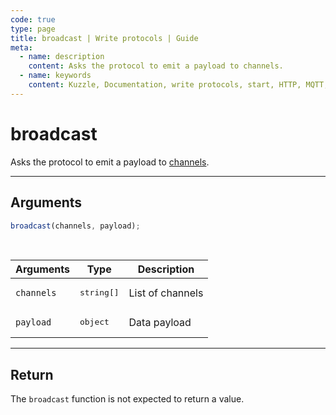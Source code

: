 ```yaml
---
code: true
type: page
title: broadcast | Write protocols | Guide
meta:
  - name: description
    content: Asks the protocol to emit a payload to channels.
  - name: keywords
    content: Kuzzle, Documentation, write protocols, start, HTTP, MQTT, broadcast
---
```

# broadcast

Asks the protocol to emit a payload to [channels](/core/2/guides/write-protocols/start-writing-protocols#channels).

---

## Arguments

```js
broadcast(channels, payload);
```

<br/>

| Arguments  | Type                | Description      |
| ---------- | ------------------- | ---------------- |
| `channels` | <pre>string[]</pre> | List of channels |
| `payload`  | <pre>object</pre>   | Data payload     |

---

## Return

The `broadcast` function is not expected to return a value.
